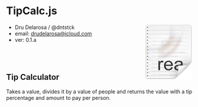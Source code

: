 # TipCalc.js

<img src="icon.png" align="right"/>

- Dru Delarosa / @dntstck
- email: drudelarosa@icloud.com
- ver: 0.1.a
<br><br><br><br>

## Tip Calculator

Takes a value, divides it by a value of people and returns the value with a tip percentage and amount to pay per person.
